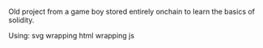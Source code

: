 Old project from a game boy stored entirely onchain to learn the basics of solidity. 

Using: svg wrapping html wrapping js
